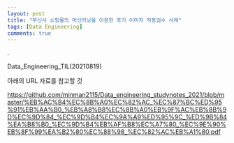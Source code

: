 ```yaml
---
layout: post
title: "무신사 쇼핑몰의 머신러닝을 이용한 후기 이미지 자동검수 사례"
tags: [Data Engineering]
comments: true
---
```


.

Data_Engineering_TIL(20210819)

아래의 URL 자료를 참고할 것

https://github.com/minman2115/Data_engineering_studynotes_2021/blob/master/%EB%AC%B4%EC%8B%A0%EC%82%AC_%EC%87%BC%ED%95%91%EB%AA%B0_%EB%A8%B8%EC%8B%A0%EB%9F%AC%EB%8B%9D%EC%9D%84_%EC%9D%B4%EC%9A%A9%ED%95%9C_%ED%9B%84%EA%B8%B0_%EC%9D%B4%EB%AF%B8%EC%A7%80_%EC%9E%90%EB%8F%99%EA%B2%80%EC%88%98_%EC%82%AC%EB%A1%80.pdf